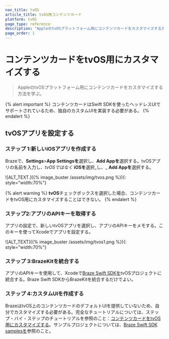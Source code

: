 ```yaml
---
nav_title: tvOS
article_title: tvOS用コンテンツカード
platform: tvOS
page_type: reference
description: "AppleのtvOSプラットフォーム用にコンテンツカードをカスタマイズする方法を学ぶ。"
page_order: 1
---
```


# コンテンツカードをtvOS用にカスタマイズする

> AppleのtvOSプラットフォーム用にコンテンツカードをカスタマイズする方法を学ぶ。

{% alert important %}
コンテンツカードはSwift SDKを使ったヘッドレスUIでサポートされているため、独自のカスタムUIを実装する必要がある。
{% endalert %}

## tvOSアプリを設定する

### ステップ 1:新しいiOSアプリを作成する

Brazeで、**Settings**>**App Settingsを**選択し、**Add Appを**選択する。tvOSアプリの名前を入力し、_tvOSではなく_ **iOSを**選択_し、_ **Add Appを**選択する。

![ALT_TEXT.]({% image_buster /assets/img/tvos.png %}){: style="width:70%"}

{% alert warning %}
**tvOS**チェックボックスを選択した場合、コンテンツカードをtvOS用にカスタマイズすることはできない。
{% endalert %}

### ステップ2:アプリのAPIキーを取得する

アプリの設定で、新しいtvOSアプリを選択し、アプリのAPIキーをメモする。このキーを使ってXcodeでアプリを設定する。

![ALT_TEXT]({% image_buster /assets/img/tvos1.png %}){: style="width:70%"}

### ステップ 3:BrazeKitを統合する

アプリのAPIキーを使用して、Xcodeで[Braze Swift SDKを](https://github.com/braze-inc/braze-swift-sdk)tvOSプロジェクトに統合する。Braze Swift SDKからBrazeKitを統合するだけでよい。

### ステップ 4:カスタムUIを作成する

BrazeはtvOS上のコンテンツカードのデフォルトUIを提供していないため、自分でカスタマイズする必要がある。完全なチュートリアルについては、ステップ・バイ・ステップのチュートリアルを参照のこと：[コンテンツカードをtvOS用にカスタマイズする](https://braze-inc.github.io/braze-swift-sdk/documentation/braze/content-cards-customization/)。サンプルプロジェクトについては、[Braze Swift SDK samplesを](https://github.com/braze-inc/braze-swift-sdk/tree/main/Examples#contentcards-custom-ui)参照のこと。

